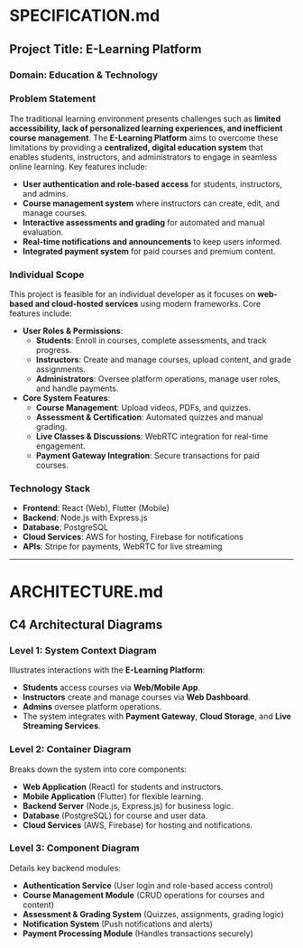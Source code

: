 

# SPECIFICATION.md

## Project Title: E-Learning Platform

### Domain: Education & Technology

### Problem Statement
The traditional learning environment presents challenges such as **limited accessibility, lack of personalized learning experiences, and inefficient course management**. The **E-Learning Platform** aims to overcome these limitations by providing a **centralized, digital education system** that enables students, instructors, and administrators to engage in seamless online learning. Key features include:
- **User authentication and role-based access** for students, instructors, and admins.
- **Course management system** where instructors can create, edit, and manage courses.
- **Interactive assessments and grading** for automated and manual evaluation.
- **Real-time notifications and announcements** to keep users informed.
- **Integrated payment system** for paid courses and premium content.

### Individual Scope
This project is feasible for an individual developer as it focuses on **web-based and cloud-hosted services** using modern frameworks. Core features include:
- **User Roles & Permissions**:
  - **Students**: Enroll in courses, complete assessments, and track progress.
  - **Instructors**: Create and manage courses, upload content, and grade assignments.
  - **Administrators**: Oversee platform operations, manage user roles, and handle payments.
- **Core System Features**:
  - **Course Management**: Upload videos, PDFs, and quizzes.
  - **Assessment & Certification**: Automated quizzes and manual grading.
  - **Live Classes & Discussions**: WebRTC integration for real-time engagement.
  - **Payment Gateway Integration**: Secure transactions for paid courses.
  
### Technology Stack
- **Frontend**: React (Web), Flutter (Mobile)
- **Backend**: Node.js with Express.js
- **Database**: PostgreSQL
- **Cloud Services**: AWS for hosting, Firebase for notifications
- **APIs**: Stripe for payments, WebRTC for live streaming

---

# ARCHITECTURE.md

## C4 Architectural Diagrams

### Level 1: System Context Diagram
Illustrates interactions with the **E-Learning Platform**:
- **Students** access courses via **Web/Mobile App**.
- **Instructors** create and manage courses via **Web Dashboard**.
- **Admins** oversee platform operations.
- The system integrates with **Payment Gateway**, **Cloud Storage**, and **Live Streaming Services**.

### Level 2: Container Diagram
Breaks down the system into core components:
- **Web Application** (React) for students and instructors.
- **Mobile Application** (Flutter) for flexible learning.
- **Backend Server** (Node.js, Express.js) for business logic.
- **Database** (PostgreSQL) for course and user data.
- **Cloud Services** (AWS, Firebase) for hosting and notifications.

### Level 3: Component Diagram
Details key backend modules:
- **Authentication Service** (User login and role-based access control)
- **Course Management Module** (CRUD operations for courses and content)
- **Assessment & Grading System** (Quizzes, assignments, grading logic)
- **Notification System** (Push notifications and alerts)
- **Payment Processing Module** (Handles transactions securely)
